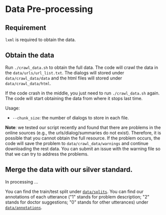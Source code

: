 # Data Pre-processing

## Requirement

`lxml` is required to obtain the data.

## Obtain the data

Run `./crawl_data.sh` to obtain the full data. The code will crawl the data in the `data/urls/url_list.txt`. The dialogs will stored under `data/crawl_data/data` and the html files will stored under `data/crawl_data/html`.

If the code crash in the middle, you just need to run `./crawl_data.sh` again. The code will start obtaining the data from where it stops last time.

Usage:
* `--chunk_size`: the number of dialogs to store in each file.

**Note**: we tested our script recently and found that there are problems in the online sources (e.g., the urls/dialog/summaries do not exist). Therefore, it is possible that you cannot obtain the full resource. If the problem occurs, the code will save the problem to `data/crawl_data/warnings` and continue downloading the rest data. You can submit an issue with the warning file so that we can try to address the problems.

## Merge the data with our silver standard.

In processing ...

You can find the train/test split under [`data/splits`](data/splits). You can find our annotations of each utterance ("1" stands for problem description; "2" stands for doctor suggestions; "0" stands for other utterances) under [`data/annotations`](data/annotations).
